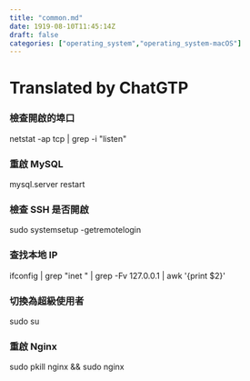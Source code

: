 ```yaml
---
title: "common.md"
date: 1919-08-10T11:45:14Z
draft: false
categories: ["operating_system","operating_system-macOS"]
---
```




# Translated by ChatGTP

### 檢查開啟的埠口
netstat -ap tcp | grep -i "listen"

### 重啟 MySQL
mysql.server restart

### 檢查 SSH 是否開啟
sudo systemsetup -getremotelogin

### 查找本地 IP
ifconfig | grep "inet " | grep -Fv 127.0.0.1 | awk '{print $2}'

### 切換為超級使用者
sudo su

### 重啟 Nginx
sudo pkill nginx && sudo nginx